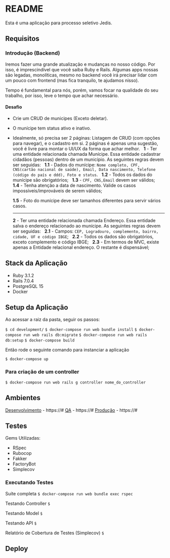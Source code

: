 # README

Esta é uma aplicação para processo seletivo Jedis.

## Requisitos

### Introdução (Backend)

Iremos fazer uma grande atualização e mudanças no nosso código. Por isso, é imprescindível que você saiba Ruby e Rails. Algumas apps nossas são legadas, monolíticas, mesmo no backend você irá precisar lidar com um pouco com frontend (mas fica tranquilo, te ajudamos nisso).

Tempo é fundamental para nós, porém, vamos focar na qualidade do seu trabalho, por isso, leve o tempo que achar necessário.

#### Desafio

- Crie um CRUD de municipes (Exceto deletar).
- O munícipe tem status ativo e inativo.
- Idealmente, só precisa ser 2 páginas: Listagem de CRUD (com opções para navegar), e o cadastro em si. 2 páginas é apenas uma sugestão, você é livre para montar o UI/UX da forma que achar melhor.
  &nbsp;
  **1** - Ter uma entidade relacionada chamada Munícipe. Essa entidade cadastrar cidadãos (pessoas) dentro de um município. As seguintes regras devem ser seguidas:
  &nbsp;
  **1.1** - Dados do munícipe: `Nome completo, CPF, CNS(cartão nacional de saúde), Email, Data nascimento, Telefone (código do país e ddd), Foto e status`.
  &nbsp;
  **1.2** - Todos os dados do munícipe são obrigatórios;
  &nbsp;
  **1.3** - `CPF, CNS,Email` devem ser válidos;
  &nbsp;
  **1.4** - Tenha atenção a data de nascimento. Valide os casos impossíveis/improváveis de serem válidos;

  **1.5** - Foto do munícipe deve ser tamanhos diferentes para servir vários casos.

  ---

  **2** - Ter uma entidade relacionada chamada Endereço. Essa entidade salva o endereço relacionado ao munícipe. As seguintes regras devem ser seguidas:
  &nbsp;
  **2.1** - Campos: `CEP, Logradouro, complemento, bairro, cidade, UF e código IBGE`;
  &nbsp;
  **2.2** - Todos os dados são obrigatórios, exceto complemento e código IBGE;
  &nbsp;
  **2.3** - Em termos de MVC, existe apenas a Entidade relacional endereço. O restante é dispensável;

## Stack da Aplicação

- Ruby 3.1.2
- Rails 7.0.4
- PostgreSQL 15
- Docker

## Setup da Aplicação

Ao acessar a raiz da pasta, seguir os passos:

`$ cd development/`
`$ docker-compose run web bundle install`
`$ docker-compose run web rails db:migrate`
`$ docker-compose run web rails db:setup`
`$ docker-compose build`

Então rode o seguinte comando para instanciar a aplicação

`$ docker-compose up`

### Para criação de um controller

`$ docker-compose run web rails g controller nome_do_controller`

## Ambientes

[Desenvolvimento](https://#) - https://#
[QA](https://#) - https://#
[Produção](https://#) - https://#

## Testes

Gems Utilizadas:

- RSpec
- Rubocop
- Fakker
- FactoryBot
- Simplecov

### Executando Testes

Suíte completa
`$ docker-compose run web bundle exec rspec`

Testando Controller
`$ `

Testando Model
`$ `

Testando API
`$ `

Relatório de Cobertura de Testes (Simplecov)
`$ `

## Deploy
